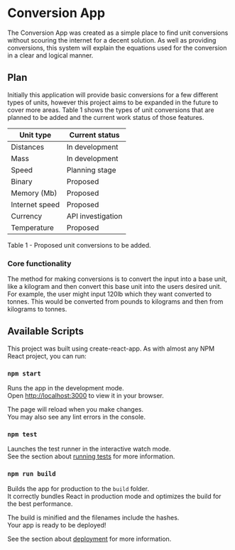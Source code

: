 # Conversion App

The Conversion App was created as a simple place to find unit conversions without scouring the internet for a decent solution. As well as providing conversions, this system will explain the equations used for the conversion in a clear and logical manner. 

## Plan

Initially this application will provide basic conversions for a few different types of units, however this project aims to be expanded in the future to cover more areas. Table 1 shows the types of unit conversions that are planned to be added and the current work status of those features. 

Unit type  | Current status
------------- | -------------
Distances  | In development
Mass  | In development
Speed | Planning stage
Binary | Proposed
Memory (Mb) | Proposed
Internet speed | Proposed
Currency | API investigation 
Temperature | Proposed

Table 1 - Proposed unit conversions to be added. 

### Core functionality 

The method for making conversions is to convert the input into a base unit, like a kilogram and then convert this base unit into the users desired unit. For example, the user might input 120lb which they want converted to tonnes. This would be converted from pounds to kilograms and then from kilograms to tonnes. 


## Available Scripts

This project was built using create-react-app. As with almost any NPM React project, you can run:

### `npm start`

Runs the app in the development mode.\
Open [http://localhost:3000](http://localhost:3000) to view it in your browser.

The page will reload when you make changes.\
You may also see any lint errors in the console.

### `npm test`

Launches the test runner in the interactive watch mode.\
See the section about [running tests](https://facebook.github.io/create-react-app/docs/running-tests) for more information.

### `npm run build`

Builds the app for production to the `build` folder.\
It correctly bundles React in production mode and optimizes the build for the best performance.

The build is minified and the filenames include the hashes.\
Your app is ready to be deployed!

See the section about [deployment](https://facebook.github.io/create-react-app/docs/deployment) for more information.
